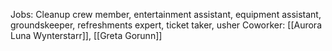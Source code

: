 Jobs: Cleanup crew member, entertainment assistant, equipment assistant, groundskeeper, refreshments expert, ticket taker, usher
Coworker: [[Aurora Luna Wynterstarr]], [[Greta Gorunn]]